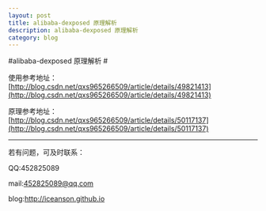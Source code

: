 ```yaml
---
layout: post
title: alibaba-dexposed 原理解析
description: alibaba-dexposed 原理解析
category: blog
---
```


#alibaba-dexposed 原理解析 #
       
使用参考地址：
[http://blog.csdn.net/qxs965266509/article/details/49821413](http://blog.csdn.net/qxs965266509/article/details/49821413)

原理参考地址：
[http://blog.csdn.net/qxs965266509/article/details/50117137](http://blog.csdn.net/qxs965266509/article/details/50117137)

----------


若有问题，可及时联系：

QQ:452825089

mail:452825089@qq.com

blog:http://iceanson.github.io